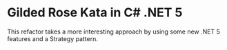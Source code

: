 # Gilded Rose Kata in C# .NET 5 

This refactor takes a more interesting approach by using some new .NET 5 features and a Strategy pattern.
